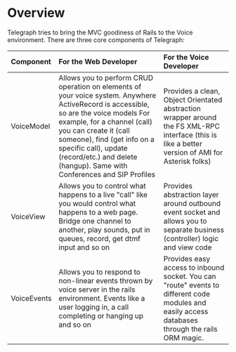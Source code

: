 # Overview #

Telegraph tries to bring the MVC goodiness of Rails to the Voice environment.  There are three core components of Telegraph:

| Component | For the Web Developer | For the Voice Developer |
|:----------|:----------------------|:------------------------|
| VoiceModel | Allows you to perform CRUD operation on elements of your voice system.  Anywhere ActiveRecord is accessible, so are the voice models  For example, for a channel (call) you can create it (call someone), find (get info on a specific call), update (record/etc.) and delete (hangup). Same with Conferences and SIP Profiles | Provides a clean, Object Orientated abstraction wrapper around the FS XML-RPC interface (this is like a better version of AMI for Asterisk folks) |
| VoiceView | Allows you to control what happens to a live "call" like you would control what happens to a web page.  Bridge one channel to another, play sounds, put in queues, record, get dtmf input and so on | Provides abstraction layer around outbound event socket and allows you to separate business (controller) logic and view code |
| VoiceEvents | Allows you to respond to non-linear events thrown by voice server in the rails environment. Events like a user logging in, a call completing or hanging up and so on | Provides easy access to inbound socket.  You can "route" events to different code modules and easily access databases through the rails ORM magic. |